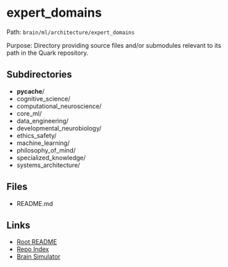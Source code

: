 # expert_domains

Path: `brain/ml/architecture/expert_domains`

Purpose: Directory providing source files and/or submodules relevant to its path in the Quark repository.

## Subdirectories
- __pycache__/
- cognitive_science/
- computational_neuroscience/
- core_ml/
- data_engineering/
- developmental_neurobiology/
- ethics_safety/
- machine_learning/
- philosophy_of_mind/
- specialized_knowledge/
- systems_architecture/

## Files
- README.md

## Links
- [Root README](../../../README.md)
- [Repo Index](../../../repo_index.json)
- [Brain Simulator](../../../brain/architecture/brain_simulator.py)
